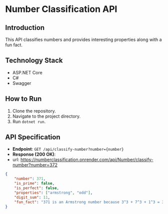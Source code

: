 # Number Classification API

## Introduction
This API classifies numbers and provides interesting properties along with a fun fact.

## Technology Stack
- ASP.NET Core
- C#
- Swagger

## How to Run
1. Clone the repository.
2. Navigate to the project directory.
3. Run `dotnet run`.

## API Specification
- **Endpoint**: `GET /api/classify-number?number={number}`
- **Response (200 OK)**:
- url: https://numberclassification.onrender.com/api/Number/classify-number?number=372
```json
{
    "number": 371,
    "is_prime": false,
    "is_perfect": false,
    "properties": ["armstrong", "odd"],
    "digit_sum": 11,
    "fun_fact": "371 is an Armstrong number because 3^3 + 7^3 + 1^3 = 371"
}
